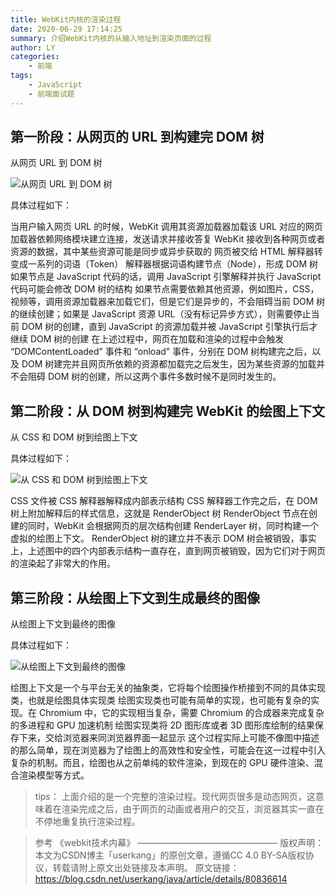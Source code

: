 ```yaml
---
title: WebKit内核的渲染过程
date: 2020-06-29 17:14:25
summary: 介绍WebKit内核的从输入地址到渲染页面的过程
author: LY
categories:
    - 前端
tags:
    - JavaScript
    - 前端面试题
---
```


## 第一阶段：从网页的 URL 到构建完 DOM 树

从网页 URL 到 DOM 树

![从网页 URL 到 DOM 树](https://txy-tc-ly-1256104767.cos.ap-guangzhou.myqcloud.com/20200629174505)

具体过程如下：

当用户输入网页 URL 的时候，WebKit 调用其资源加载器加载该 URL 对应的网页
加载器依赖网络模块建立连接，发送请求并接收答复
WebKit 接收到各种网页或者资源的数据，其中某些资源可能是同步或异步获取的
网页被交给 HTML 解释器转变成一系列的词语（Token）
解释器根据词语构建节点（Node），形成 DOM 树
如果节点是 JavaScript 代码的话，调用 JavaScript 引擎解释并执行
JavaScript 代码可能会修改 DOM 树的结构
如果节点需要依赖其他资源，例如图片，CSS，视频等，调用资源加载器来加载它们，但是它们是异步的，不会阻碍当前 DOM 树的继续创建；如果是 JavaScript 资源 URL（没有标记异步方式），则需要停止当前 DOM 树的创建，直到 JavaScript 的资源加载并被 JavaScript 引擎执行后才继续 DOM 树的创建
在上述过程中，网页在加载和渲染的过程中会触发 “DOMContentLoaded” 事件和 “onload” 事件，分别在 DOM 树构建完之后，以及 DOM 树建完并且网页所依赖的资源都加载完之后发生，因为某些资源的加载并不会阻碍 DOM 树的创建，所以这两个事件多数时候不是同时发生的。

## 第二阶段：从 DOM 树到构建完 WebKit 的绘图上下文

从 CSS 和 DOM 树到绘图上下文

具体过程如下：

![从 CSS 和 DOM 树到绘图上下文](https://txy-tc-ly-1256104767.cos.ap-guangzhou.myqcloud.com/20200629174520)

CSS 文件被 CSS 解释器解释成内部表示结构
CSS 解释器工作完之后，在 DOM 树上附加解释后的样式信息，这就是 RenderObject 树
RenderObject 节点在创建的同时，WebKit 会根据网页的层次结构创建 RenderLayer 树，同时构建一个虚拟的绘图上下文。
RenderObject 树的建立并不表示 DOM 树会被销毁，事实上，上述图中的四个内部表示结构一直存在，直到网页被销毁，因为它们对于网页的渲染起了非常大的作用。

## 第三阶段：从绘图上下文到生成最终的图像

从绘图上下文到最终的图像

具体过程如下：

![从绘图上下文到最终的图像](https://txy-tc-ly-1256104767.cos.ap-guangzhou.myqcloud.com/20200629174528)

绘图上下文是一个与平台无关的抽象类，它将每个绘图操作桥接到不同的具体实现类，也就是绘图具体实现类
绘图实现类也可能有简单的实现，也可能有复杂的实现。在 Chromium 中，它的实现相当复杂，需要 Chromium 的合成器来完成复杂的多进程和 GPU 加速机制
绘图实现类将 2D 图形库或者 3D 图形库绘制的结果保存下来，交给浏览器来同浏览器界面一起显示
这个过程实际上可能不像图中描述的那么简单，现在浏览器为了绘图上的高效性和安全性，可能会在这一过程中引入复杂的机制。而且，绘图也从之前单纯的软件渲染，到现在的 GPU 硬件渲染、混合渲染模型等方式。

> tips：
> 上面介绍的是一个完整的渲染过程。现代网页很多是动态网页，这意味着在渲染完成之后，由于网页的动画或者用户的交互，浏览器其实一直在不停地重复执行渲染过程。

> 参考
> 《webkit技术内幕》
> ————————————————
> 版权声明：本文为CSDN博主「userkang」的原创文章，遵循CC 4.0 BY-SA版权协议，转载请附上原文出处链接及本声明。
> 原文链接：https://blog.csdn.net/userkang/java/article/details/80836614